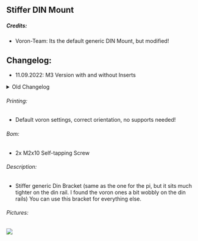 ## Stiffer DIN Mount
##### Credits:
- Voron-Team: Its the default generic DIN Mount, but modified!

## Changelog:
- 11.09.2022: M3 Version with and without Inserts<br>
<details>
  <summary>
    Old Changelog
  </summary>
-Release (01.09.2021): Release!
</details>

###### Printing:
- Default voron settings, correct orientation, no supports needed!

###### Bom:
- 2x M2x10 Self-tapping Screw

###### Description:
- Stiffer generic Din Bracket (same as the one for the pi, but it sits much tighter on the din rail. I found the voron ones a bit wobbly on the din rails) You can use this bracket for everything else.

###### Pictures:
![](https://github.com/Ramalama2/Voron-2-Mods/raw/main/Stiffer_DinMount/Pic-Index.jpg)
